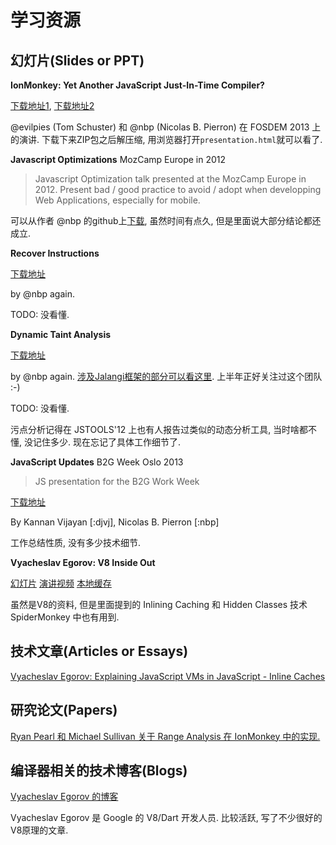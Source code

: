# 学习资源

## 幻灯片(Slides or PPT)

**IonMonkey: Yet Another JavaScript Just-In-Time Compiler?**

[下载地址1](https://github.com/evilpie/ionmonkey-fosdem2013),
[下载地址2](https://github.com/nbp/ionmonkey-fosdem2013)

@evilpies (Tom Schuster) 和 @nbp (Nicolas B. Pierron) 在 FOSDEM 2013 上的演讲.
下载下来ZIP包之后解压缩, 用浏览器打开`presentation.html`就可以看了.

**Javascript Optimizations** MozCamp Europe in 2012

> Javascript Optimization talk presented at the MozCamp Europe in 2012. Present bad / good practice to avoid / adopt when developping Web Applications, especially for mobile.

可以从作者 @nbp 的github上[下载](https://github.com/nbp/mozcamp-eu-2012-js-optim),
虽然时间有点久, 但是里面说大部分结论都还成立.

**Recover Instructions**

[下载地址](https://github.com/nbp/slides/tree/master/RInstruction)

by @nbp again.

TODO: 没看懂.

**Dynamic Taint Analysis**

[下载地址](https://github.com/nbp/slides/tree/master/TaintAnalysis)

by @nbp again. [涉及Jalangi框架的部分可以看这里](https://github.com/Berkeley-Correctness-Group/Jalangi-Berkeley). 上半年正好关注过这个团队 :-)

TODO: 没看懂.

污点分析记得在 JSTOOLS'12 上也有人报告过类似的动态分析工具, 当时啥都不懂, 没记住多少. 现在忘记了具体工作细节了.


**JavaScript Updates** B2G Week Oslo 2013

> JS presentation for the B2G Work Week

[下载地址](https://github.com/nbp/oslo-2013)

By Kannan Vijayan [:djvj], Nicolas B. Pierron [:nbp]

工作总结性质, 没有多少技术细节.

**Vyacheslav Egorov: V8 Inside Out**

[幻灯片](http://s3.mrale.ph/webrebels2012.pdf)
[演讲视频](http://vimeo.com/43334972)
[本地缓存](res/V8-Inside-Out-Vyacheslav-Egorov-mraleph-webrebels2012.pdf)

虽然是V8的资料, 但是里面提到的 Inlining Caching 和 Hidden Classes 技术 SpiderMonkey 中也有用到.

## 技术文章(Articles or Essays)

[Vyacheslav Egorov: Explaining JavaScript VMs in JavaScript - Inline Caches](http://mrale.ph/blog/2012/06/03/explaining-js-vms-in-js-inline-caches.html)

## 研究论文(Papers)

[Ryan Pearl 和 Michael Sullivan 关于 Range Analysis 在 IonMonkey 中的实现.](http://www.endofunctor.org/~cmplrz/paper.pdf)

## 编译器相关的技术博客(Blogs)

[Vyacheslav Egorov 的博客](http://mrale.ph/)

Vyacheslav Egorov 是 Google 的 V8/Dart 开发人员. 比较活跃, 写了不少很好的V8原理的文章.

